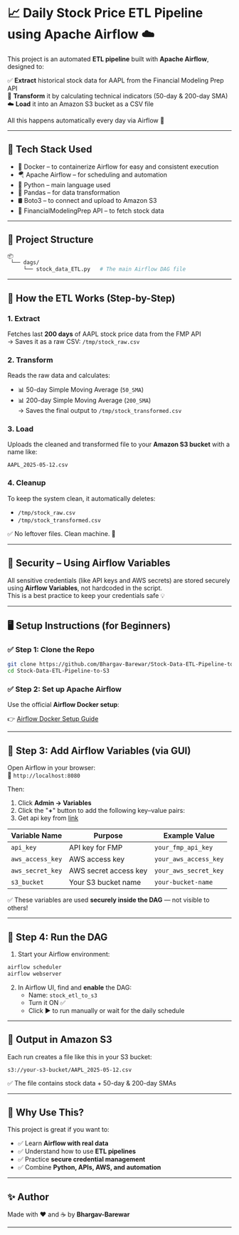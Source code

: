 
# 📈 Daily Stock Price ETL Pipeline using Apache Airflow ☁️

This project is an automated **ETL pipeline** built with **Apache Airflow**, designed to:

✅ **Extract** historical stock data for AAPL from the Financial Modeling Prep API  
🔧 **Transform** it by calculating technical indicators (50-day & 200-day SMA)  
☁️ **Load** it into an Amazon S3 bucket as a CSV file

All this happens automatically every day via Airflow 💫

---

## 🧰 Tech Stack Used


- 🐳 Docker – to containerize Airflow for easy and consistent execution  
- 🪂 Apache Airflow – for scheduling and automation
- 🐍 Python – main language used
- 🐼 Pandas – for data transformation
- 🛢️ Boto3 – to connect and upload to Amazon S3
- 🔐 FinancialModelingPrep API – to fetch stock data

---

## 📁 Project Structure

```bash
📦
 └── dags/
     └── stock_data_ETL.py   # The main Airflow DAG file
```

---

## 🔁 How the ETL Works (Step-by-Step)

### 1. **Extract**
Fetches last **200 days** of AAPL stock price data from the FMP API  
→ Saves it as a raw CSV: `/tmp/stock_raw.csv`

### 2. **Transform**
Reads the raw data and calculates:
- 📊 50-day Simple Moving Average (`50_SMA`)
- 📊 200-day Simple Moving Average (`200_SMA`)  
→ Saves the final output to `/tmp/stock_transformed.csv`

### 3. **Load**
Uploads the cleaned and transformed file to your **Amazon S3 bucket** with a name like:
```
AAPL_2025-05-12.csv
```

### 4. **Cleanup**
To keep the system clean, it automatically deletes:
- `/tmp/stock_raw.csv`
- `/tmp/stock_transformed.csv`

✅ No leftover files. Clean machine. 🧹

---

## 🔐 Security – Using Airflow Variables

All sensitive credentials (like API keys and AWS secrets) are stored securely using **Airflow Variables**, not hardcoded in the script.  
This is a best practice to keep your credentials safe 💡

---

## 🖥️ Setup Instructions (for Beginners)

### ✅ Step 1: Clone the Repo
```bash
git clone https://github.com/Bhargav-Barewar/Stock-Data-ETL-Pipeline-to-S3.git
cd Stock-Data-ETL-Pipeline-to-S3
```

### ✅ Step 2: Set up Apache Airflow
Use the official **Airflow Docker setup**:

👉 [Airflow Docker Setup Guide](https://airflow.apache.org/docs/apache-airflow/stable/start/docker.html)

---

## 🧩 Step 3: Add Airflow Variables (via GUI)

Open Airflow in your browser:  
📍 `http://localhost:8080`

Then:

1. Click **Admin → Variables**
2. Click the "**+**" button to add the following key–value pairs:
3. Get api key from [link](https://site.financialmodelingprep.com/developer/docs/daily-chart-charts)

| Variable Name     | Purpose                          | Example Value               |
|------------------|----------------------------------|-----------------------------|
| `api_key`        | API key for FMP                  | `your_fmp_api_key`     |
| `aws_access_key` | AWS access key                   | `your_aws_access_key`       |
| `aws_secret_key` | AWS secret access key            | `your_aws_secret_key`       |
| `s3_bucket`      | Your S3 bucket name              | `your-bucket-name`          |

✅ These variables are used **securely inside the DAG** — not visible to others!

---

## 🚦 Step 4: Run the DAG

1. Start your Airflow environment:
```bash
airflow scheduler
airflow webserver
```

2. In Airflow UI, find and **enable** the DAG:
   - Name: `stock_etl_to_s3`
   - Turn it ON ✅
   - Click ▶️ to run manually or wait for the daily schedule

---

## 📂 Output in Amazon S3

Each run creates a file like this in your S3 bucket:
```
s3://your-s3-bucket/AAPL_2025-05-12.csv
```

✅ The file contains stock data + 50-day & 200-day SMAs

---
## 🎯 Why Use This?

This project is great if you want to:

- ✅ Learn **Airflow with real data**
- ✅ Understand how to use **ETL pipelines**
- ✅ Practice **secure credential management**
- ✅ Combine **Python, APIs, AWS, and automation**

---

## ✨ Author

Made with ❤️ and ☕ by **Bhargav-Barewar**

---
